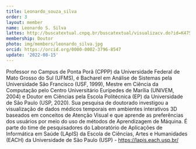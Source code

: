 ```yaml
---
title: Leonardo_souza_silva
order: 3
layout: member
name: Leonardo S. Silva
lattes: http://buscatextual.cnpq.br/buscatextual/visualizacv.do?id=K4753633E2
membership: Doutor
photo: img/members/leonardo_silva.jpg
orcid: https://orcid.org/0000-0002-3796-8547
update: '2022-08-15'
---
```


Professor no Campus de Ponta Porã (CPPP) da Universidade Federal de Mato Grosso do Sul (UFMS), é Bacharel em Análise de Sistemas pela Universidade São Francisco (USF, 1999), Mestre em Ciência da Computação pelo Centro Universitário Eurípedes de Marília (UNIVEM, 2004) e Doutor em Ciências pela Escola Politécnica (EP) da Universidade de São Paulo (USP, 2020). Sua pesquisa de doutorado investigou a visualização de dados médicos temporais em ambientes interativos 3D baseados em conceitos de Atenção Visual e que aprende as preferências dos usuários por meio do uso de métodos de Aprendizagem de Máquina. É parte do time de pesquisadores do Laboratório de Aplicações de Informática em Saúde (LApIS) da Escola de Ciências, Artes e Humanidades (EACH) da Universidade de São Paulo (USP) - https://lapis.each.usp.br/

